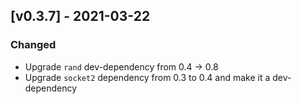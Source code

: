
## [v0.3.7] - 2021-03-22
### Changed
- Upgrade `rand` dev-dependency from 0.4 -> 0.8
- Upgrade `socket2` dependency from 0.3 to 0.4 and make it a dev-dependency
